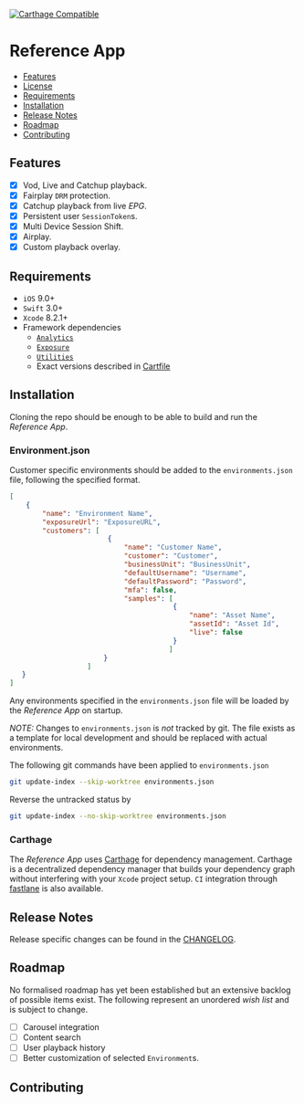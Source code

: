 [![Carthage Compatible](https://img.shields.io/badge/Carthage-compatible-4BC51D.svg?style=flat)](https://github.com/Carthage/Carthage)

# Reference App

* [Features](#features)
* [License](https://github.com/EricssonBroadcastServices/iOSClientRefApp/LICENSE)
* [Requirements](#requirements)
* [Installation](#installation)
* [Release Notes](#release-notes)
* [Roadmap](#roadmap)
* [Contributing](#contributing)

## Features

- [x] Vod, Live and Catchup playback.
- [x] Fairplay `DRM` protection.
- [x] Catchup playback from live *EPG*.
- [x] Persistent user `SessionToken`s.
- [x] Multi Device Session Shift.
- [x] Airplay.
- [x] Custom playback overlay.

## Requirements

* `iOS` 9.0+
* `Swift` 3.0+
* `Xcode` 8.2.1+
* Framework dependencies
    - [`Analytics`](https://github.com/EricssonBroadcastServices/iOSClientAnalytics)
    - [`Exposure`](https://github.com/EricssonBroadcastServices/iOSClientExposure)
    - [`Utilities`](https://github.com/EricssonBroadcastServices/iOSClientUtilities)
    - Exact versions described in [Cartfile](https://github.com/EricssonBroadcastServices/iOSClientRefApp/blob/master/Cartfile)

## Installation
Cloning the repo should be enough to be able to build and run the *Reference App*.

### Environment.json
Customer specific environments should be added to the `environments.json` file, following the specified format.

```json
[
    {
        "name": "Environment Name",
        "exposureUrl": "ExposureURL",
        "customers": [
                        {
                            "name": "Customer Name",
                            "customer": "Customer",
                            "businessUnit": "BusinessUnit",
                            "defaultUsername": "Username",
                            "defaultPassword": "Password",
                            "mfa": false,
                            "samples": [
                                        {
                                            "name": "Asset Name",
                                            "assetId": "Asset Id",
                                            "live": false
                                        }
                                       ]
                       }
                   ]
   }
]
```

Any environments specified in the `environments.json` file will be loaded by the *Reference App* on startup.

*NOTE:* Changes to `environments.json` is *not* tracked by git. The file exists as a template for local development and should be replaced with actual environments.

The following git commands have been applied to `environments.json`

```sh
git update-index --skip-worktree environments.json
```

Reverse the untracked status by
 
 ```sh
 git update-index --no-skip-worktree environments.json
 ```

### Carthage
The *Reference App* uses  [Carthage](https://github.com/Carthage/Carthage) for dependency management. Carthage is a decentralized dependency manager that builds your dependency graph without interfering with your `Xcode` project setup. `CI` integration through [fastlane](https://github.com/fastlane/fastlane) is also available.

## Release Notes
Release specific changes can be found in the [CHANGELOG](https://github.com/EricssonBroadcastServices/iOSClientExposure/blob/master/CHANGELOG.md).

## Roadmap
No formalised roadmap has yet been established but an extensive backlog of possible items exist. The following represent an unordered *wish list* and is subject to change.

- [ ] Carousel integration
- [ ] Content search
- [ ] User playback history
- [ ] Better customization of selected `Environment`s.

## Contributing

